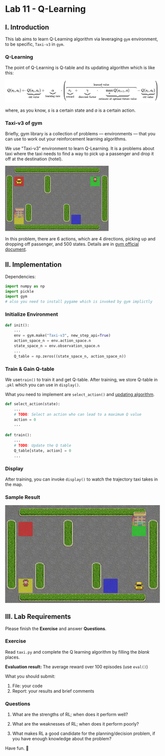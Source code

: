 # Lab 11 - Q-Learning

## I. Introduction

This lab aims to learn Q-Learning algorithm via leveraging `gym` environment, to be specific, `Taxi-v3` in `gym`.

### <span id="updating_algorithm">Q-Learning</span>

The point of Q-Learning is Q-table and its updating algorithm which is like this:

![image-20220805132950269](Lab11.assets/image-20220805132950269.png)



where, as you know, $s$ is a certain state and $a$ is a certain action.

### Taxi-v3 of gym

Briefly, gym library is a collection of problems — environments — that you can use to work out your reinforcement learning algorithms. 

We use "Taxi-v3" environment to learn Q-Learning. It is a problems about taxi where the taxi needs to find a way to pick up a passenger and drop it off at the destination (hotel).

<img src="Lab11.assets/image-20220805133926061.png" alt="image-20220805133926061" style="zoom:50%;" />

In this problem, there are 6 actions, which are 4 directions, picking up and dropping off passenger,  and 500 states. Details are in [gym official document](https://www.gymlibrary.ml/environments/toy_text/taxi/).



## II. Implementation

Dependencies:

```python
import numpy as np
import pickle
import gym
# also you need to install pygame which is invoked by gym implictly
```

### Initialize Environment

```python
def init():
    ...
    env = gym.make("Taxi-v3", new_step_api=True)
    action_space_n = env.action_space.n
    state_space_n = env.observation_space.n
    ...
    Q_table = np.zeros((state_space_n, action_space_n))
```

### Train & Gain Q-table

We use`train()` to train it and get Q-table. After training, we store Q-table in `.pkl` which you can use in `display()`.

What you need to implement are `select_action()` and [updating algorithm](#updating_algorithm).

```python
def select_action(state):
    ...
    # TODO: Select an action who can lead to a maximum Q value
    action = 0
    ...

def train():
    ...
    # TODO: Update the Q table
    Q_table[state, action] = 0
    ...
```

### Display

After training, you can invoke `display()` to watch the trajectory taxi takes in the map.

### Sample Result

![taxi-v3](Lab11.assets/taxi-v3.gif)

## III. Lab Requirements

Please finish the **Exercise** and answer **Questions**. 

### Exercise

Read `taxi.py` and complete the Q learning algorithm by filling the *blank* places.

**Evaluation result:** The average reward over 100 episodes (use `eval()`)

What you should submit:

1. File: your code
2. Report: your results and brief comments

### Questions

1. What are the strengths of RL; when does it perform well?

2. What are the weaknesses of RL; when does it perform poorly?

3. What makes RL a good candidate for the planning/decision problem, if you have enough knowledge about the problem?

Have fun. :slightly_smiling_face: